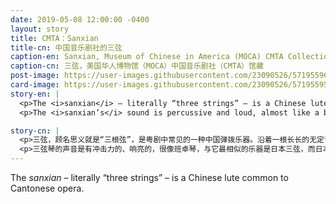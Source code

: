 ```yaml
---
date: 2019-05-08 12:00:00 -0400
layout: story
title: CMTA：Sanxian
title-cn: 中国音乐剧社的三弦
caption-en: Sanxian, Museum of Chinese in America (MOCA) CMTA Collection
caption-cn: 三弦，美国华人博物馆（MOCA）中国音乐剧社（CMTA）馆藏
post-image: https://user-images.githubusercontent.com/23090526/57195596-9cb21b00-6f22-11e9-88dc-211634ad89e7.jpg
card-image: https://user-images.githubusercontent.com/23090526/57195595-9b80ee00-6f22-11e9-9c6c-bc07faf0a3a8.jpg
story-en: |
  <p>The <i>sanxian</i> – literally “three strings” – is a Chinese lute common to Cantonese opera. Its three strings are plucked along a long, fretless fingerboard, which resonate across a box stretched tightly with snake skin. Traditionally, a player would pluck the strings with a thin, hard piece of animal horn, but today most players use a plastic pick or their fingernails.</p>
  <p>The <i>sanxian’s</i> sound is percussive and loud, almost like a banjo, and its most similar cousin is the Japanese <i>shamisen</i>, which derived from the <i>sanxian</i> itself. While the <i>sanxian</i> used to be one of the most popular Chinese folk instruments, especially for accompanying voice, today the approximately 2,000-year-old tradition is facing extinction. The <i>sanxian</i> is usually an accompanying instrument that lacks many solo pieces so it is often excluded from Chinese orchestras and seldom taught at conservatories. Those factors along with its high entry cost have cause dwindling interest in the instrument in favor of more popular and user friendly instruments. MOCA’s Chinese Musical Theatrical Association (CMTA) Collection includes a number of rare musical instruments such as this one, among other costumes, photographs, props, and related documents.</p>

story-cn: |
  <p>三弦，顾名思义就是“三根弦”，是粤剧中常见的一种中国弹拨乐器。沿着一根长长的无定音档子的指板拨弹三根弦，音乐通过用蛇皮拉紧的共鸣箱中流出。传统上，演奏者会用一块薄而坚硬的动物角来拨弦，而现在，大多数演奏者会用塑料片或指甲。</p>
  <p>三弦琴的声音是有冲击力的、响亮的，很像班卓琴，与它最相似的乐器是日本三弦，而日本三弦正是由三弦琴本身发展而来。尽管三弦琴曾经是最受欢迎的中国民间乐器之一，特别是作为伴奏乐器，但如今，这一约有2000年历史的古老乐器正在面临失传。因为三弦通常是一种伴奏乐器，缺少许多独奏的桥段，所以它常常被排除在中国的管弦乐队之外，也很少在音乐学院教授。这些因素加上高昂的入门成本，使得人们对这种乐器的兴趣越来越小，转而青睐其他更受欢迎、更方便使用的乐器。MOCA的中国音乐剧社（CMTA）馆藏包括许多罕见的乐器，包括这件三弦，另外还有戏服、照片、舞台道具和其他相关文件等。</p>
---
```


The <i>sanxian</i> – literally “three strings” – is a Chinese lute common to Cantonese opera.
